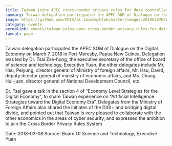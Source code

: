 ```yaml
---
title: Taiwan joins APEC cross-border privacy rules for data controllers and processors
summary: Taiwan delegation participated the APEC SOM of Dialogue on the Digital Economy on March 7, 2018 in Port Moresby, Papua New Guinea.
image: https://github.com/PDIS/ai.taiwan/blob/master/images/20180307NEWS_PIC.jpg
category: events
permalink: events/taiwan-joins-apec-cross-border-privacy-rules-for-data-controllers-and-processors/
layout: page
---
```

Taiwan delegation participated the APEC SOM of Dialogue on the Digital Economy on March 7, 2018 in Port Moresby, Papua New Guinea. Delegation was led by Dr. Tsai Zse-hong, the executive secretary of the office of board of science and technology, Executive Yuan, the other delegates include Mr. Hsu, Peiyung, director general of Ministry of foreign affairs, Mr. Hsu, David, deputy director general of ministry of economic affairs, and Ms. Chang, Hui-juan, director general of National Development Council, etc. 

Dr. Tsai gave a talk in the section 4 of “Economy Level Strategies for the Digital Economy”, to share Taiwan experience on “Artificial Intelligence Strategies toward the Digital Economy Era”. Delegates from the Ministry of Foreign Affairs also shared the initiates of the DIGI+ and bridging digital divide, and pointed out that Taiwan is very pleased to collaborate with the other economics in the areas of cyber security, and expressed the ambition to join the Cross Border Privacy Rules System

Date: 2018-03-08
Source: Board Of Science and Technology, Executive Yuan
